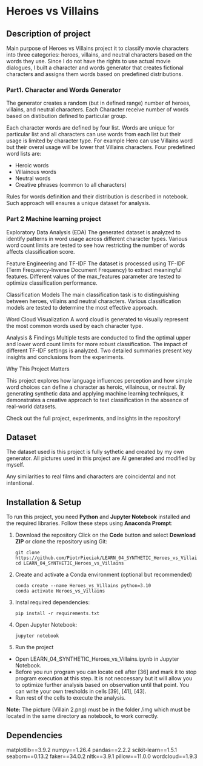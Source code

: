 # Heroes vs Villains
## Description of project

Main purpose of Heroes vs Villains project it to classify movie characters into three categories: heroes, villains, and neutral characters based on the words they use. Since I do not have the rights to use actual movie dialogues, I built a character and words generator that creates fictional characters and assigns them words based on predefined distributions.

### Part1. Character and Words Generator

The generator creates a random (but in defined range) number of heroes, villains, and neutral characters. Each Character  receive number of words based on distibution defined to particular group. 

Each character words are defined by four list. Words are unique for particular list and all characters can use words from each list but their usage is limited by character type. For example Hero can use Villains word but their overal usage will be lower that Villains characters. Four predefined word lists are:

* Heroic words
* Villainous words
* Neutral words
* Creative phrases (common to all characters)

Rules for words definition and their distribution is described in notebook. Such approach will ensures a unique dataset for analysis.

### Part 2 Machine learning project

Exploratory Data Analysis (EDA)
	The generated dataset is analyzed to identify patterns in word usage across different character types.
	Various word count limits are tested to see how restricting the number of words affects classification score.

Feature Engineering and TF-IDF
        The dataset is processed using TF-IDF (Term Frequency-Inverse Document Frequency) to extract meaningful features.
        Different values of the max_features parameter are tested to optimize classification performance.

Classification Models
        The main classification task is to distinguishing between heroes, villains and neutral characters. 
        Various classification models are tested to determine the most effective approach.

Word Cloud Visualization
        A word cloud is generated to visually represent the most common words used by each character type.

Analysis & Findings
        Multiple tests are conducted to find the optimal upper and lower word count limits for more robust classification.
        The impact of different TF-IDF settings is analyzed.
        Two detailed summaries present key insights and conclusions from the experiments.

Why This Project Matters

This project explores how language influences perception and how simple word choices can define a character as heroic, villainous, or neutral. By generating synthetic data and applying machine learning techniques, it demonstrates a creative approach to text classification in the absence of real-world datasets.

Check out the full project, experiments, and insights in the repository!

## Dataset 
The dataset used is this project is fully sythetic and created by my own generator. All pictures used in this project are AI generated and modified by myself. 

Any similarities to real films and characters are coincidental and not intentional.

## Installation & Setup
To run this project, you need **Python** and **Jupyter Notebook** installed and the required libraries. Follow these steps using **Anaconda Prompt**:

1. Download the repository
Click on the **Code** button and select **Download ZIP** or clone the repository using Git:	
 	```
	git clone https://github.com/PiotrPieciak/LEARN_04_SYNTHETIC_Heroes_vs_Villains.git
	cd LEARN_04_SYNTHETIC_Heroes_vs_Villains
 	```
  
3. Create and activate a Conda environment (optional but recommended)
	```
	conda create --name Heroes_vs_Villains python=3.10
	conda activate Heroes_vs_Villains
	```
 
4. Instal required dependencies:
	```
	pip install -r requirements.txt
 	```
 
5. Open Jupyter Notebook:
	```
 	jupyter notebook
  	```
 
6. Run the project
* Open LEARN_04_SYNTHETIC_Heroes_vs_Villains.ipynb in Jupyter Notebook.
* Before you run program you can locate cell after [36] and mark it to stop program execution at this step. It is not neccessary but it will allow you to optimize further analysis based on observation until that point. You can write your own tresholds in cells [39], [41], [43]. 
* Run rest of the cells to execute the analysis.

**Note:**  The picture (Villain 2.png) must be in the folder /img which must be located in the same directory as notebook, to work correctly.

## Dependencies
matplotlib==3.9.2
numpy==1.26.4
pandas==2.2.2
scikit-learn==1.5.1
seaborn==0.13.2
faker==34.0.2
nltk==3.9.1
pillow==11.0.0
wordcloud==1.9.3
